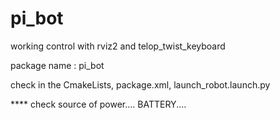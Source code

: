 # pi_bot
working control with rviz2 and telop_twist_keyboard

package name : pi_bot

check in the CmakeLists, package.xml, launch_robot.launch.py

**** check source of power.... BATTERY....

